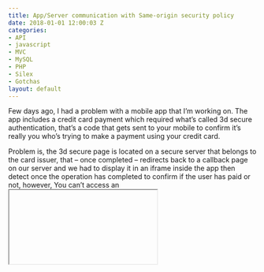 ```yaml
---
title: App/Server communication with Same-origin security policy
date: 2018-01-01 12:00:03 Z
categories:
- API
- javascript
- MVC
- MySQL
- PHP
- Silex
- Gotchas
layout: default
---
```


Few days ago, I had a problem with a mobile app that I’m working on. The app includes a credit card payment which required what’s called 3d secure authentication, that’s a code that gets sent to your mobile to confirm it’s really you who’s trying to make a payment using your credit card.

Problem is, the 3d secure page is located on a secure server that belongs to the card issuer, that – once completed – redirects back to a callback page on our server and we had to display it in an iframe inside the app then detect once the operation has completed to confirm if the user has paid or not, however, You can’t access an <iframe> with Javascript. For the same-origin policy browsers block scripts trying to access a frame with a different origin. Bear in mind that the app code is running in the file:// protocol, while the callback page is loaded from our https web server.

Origin is considered different if at least one of the following parts of the address isn’t maintained:

```<protocol>://<hostname>:<port>/path/to/page.html ```
“Protocol”, “hostname” and “port” must be the same of your domain, if you want to access a frame content.

Solution
Since I had access to both the page and app, I worked around this problem using window.postMessage and its relative message event to send messages between the page and app, like this:

In the iframe:
```parent.postMessage(Status, '*'); // Status is the value that should be sent to the app```
In the app:
```window.addEventListener('message', function(event) { 
    // Checking for the origin of the data
    if (event.origin.indexOf('http://mysite.com')) { 
        // The data has been received from my site 
        // Data sent with postMessage is passed as event.data 
        console.log(event.data); 
    } 
    return; // Data wasn't sent from my site, do nothing 
});``` 
This method can be used in both directions, creating a listener in the iframe  too, and receiving responses from the main page.
